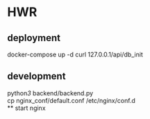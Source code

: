 # HWR 

## deployment

docker-compose up -d
curl 127.0.0.1/api/db_init

## development

python*3* backend/backend.py  
cp nginx_conf/default.conf /etc/nginx/conf.d  
** start nginx